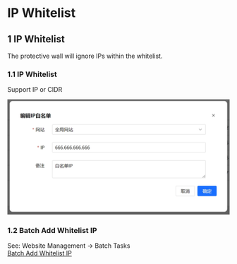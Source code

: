 # IP Whitelist

## 1 IP Whitelist 
The protective wall will ignore IPs within the whitelist.
### 1.1 IP Whitelist
Support IP or CIDR

![IP Whitelist](/images/ipwhite.png)

### 1.2 Batch Add Whitelist IP  
See: Website Management -> Batch Tasks  
[Batch Add Whitelist IP](./BatchTask.md)